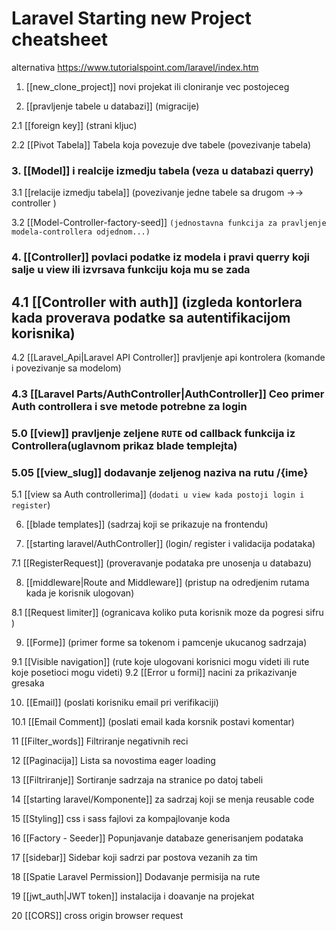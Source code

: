 # Laravel Starting new Project cheatsheet
alternativa https://www.tutorialspoint.com/laravel/index.htm

1. [[new_clone_project]] novi projekat ili cloniranje vec postojeceg

2. [[pravljenje tabele u databazi]]  (migracije)

2.1  [[foreign key]] (strani kljuc)

2.2 [[Pivot Tabela]] Tabela koja povezuje dve tabele (povezivanje tabela)

### 3. [[Model]]  i realcije izmedju tabela (veza u databazi querry)

3.1 [[relacije izmedju tabela]] (povezivanje jedne tabele sa drugom ->-> controller )

3.2 [[Model-Controller-factory-seed]] `(jednostavna funkcija za pravljenje modela-controllera odjednom...)`

### 4. [[Controller]] povlaci podatke iz modela i pravi querry koji salje u view ili izvrsava funkciju koja mu se zada

## 4.1 [[Controller with auth]] (izgleda kontorlera kada proverava podatke  sa autentifikacijom korisnika)

4.2 [[Laravel_Api|Laravel API Controller]] pravljenje api kontrolera (komande i povezivanje sa modelom)

### 4.3 [[Laravel Parts/AuthController|AuthController]] Ceo primer Auth controllera i sve metode potrebne za login

### 5.0 [[view]]  pravljenje zeljene `RUTE` od callback funkcija iz Controllera(uglavnom prikaz blade templejta)
### 5.05 [[view_slug]] dodavanje zeljenog naziva na rutu /{ime}

5.1 [[view sa Auth controllerima]] (`dodati u view kada postoji login i register`)

6. [[blade templates]] (sadrzaj koji se prikazuje na frontendu)

7. [[starting laravel/AuthController]] (login/ register  i validacija podataka)

7.1 [[RegisterRequest]] (proveravanje podataka pre unosenja u databazu)

8. [[middleware|Route and Middleware]] (pristup na odredjenim rutama kada je korisnik ulogovan)

8.1 [[Request limiter]] (ogranicava koliko puta korisnik moze da pogresi sifru )

9. [[Forme]] (primer forme sa tokenom i pamcenje ukucanog sadrzaja)

9.1 [[Visible navigation]] (rute koje ulogovani korisnici mogu videti ili rute koje posetioci mogu videti)
9.2 [[Error u formi]] nacini za prikazivanje gresaka

10. [[Email]] (poslati korisniku email pri verifikaciji)

10.1 [[Email Comment]] (poslati email kada korsnik postavi komentar)

11  [[Filter_words]] Filtriranje negativnih reci

12 [[Paginacija]] Lista sa novostima eager loading

13 [[Filtriranje]] Sortiranje sadrzaja na stranice po datoj tabeli

14 [[starting laravel/Komponente]] za sadrzaj koji se menja reusable code

15 [[Styling]] css i sass fajlovi za kompajlovanje koda 

16 [[Factory - Seeder]] Popunjavanje databaze generisanjem podataka  

17 [[sidebar]] Sidebar koji sadrzi par postova vezanih za tim

18 [[Spatie Laravel Permission]] Dodavanje permisija na rute

19 [[jwt_auth|JWT token]] instalacija i doavanje na projekat

20 [[CORS]] cross origin browser request